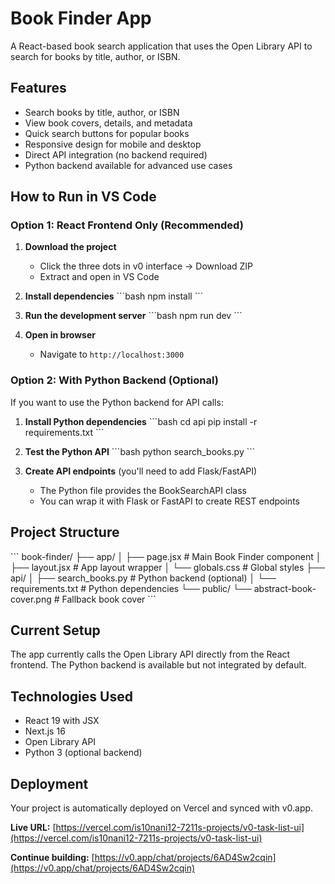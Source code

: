 # Book Finder App

A React-based book search application that uses the Open Library API to search for books by title, author, or ISBN.

## Features

- Search books by title, author, or ISBN
- View book covers, details, and metadata
- Quick search buttons for popular books
- Responsive design for mobile and desktop
- Direct API integration (no backend required)
- Python backend available for advanced use cases

## How to Run in VS Code

### Option 1: React Frontend Only (Recommended)

1. **Download the project**
   - Click the three dots in v0 interface → Download ZIP
   - Extract and open in VS Code

2. **Install dependencies**
   \`\`\`bash
   npm install
   \`\`\`

3. **Run the development server**
   \`\`\`bash
   npm run dev
   \`\`\`

4. **Open in browser**
   - Navigate to `http://localhost:3000`

### Option 2: With Python Backend (Optional)

If you want to use the Python backend for API calls:

1. **Install Python dependencies**
   \`\`\`bash
   cd api
   pip install -r requirements.txt
   \`\`\`

2. **Test the Python API**
   \`\`\`bash
   python search_books.py
   \`\`\`

3. **Create API endpoints** (you'll need to add Flask/FastAPI)
   - The Python file provides the BookSearchAPI class
   - You can wrap it with Flask or FastAPI to create REST endpoints

## Project Structure

\`\`\`
book-finder/
├── app/
│   ├── page.jsx          # Main Book Finder component
│   ├── layout.jsx        # App layout wrapper
│   └── globals.css       # Global styles
├── api/
│   ├── search_books.py   # Python backend (optional)
│   └── requirements.txt  # Python dependencies
└── public/
    └── abstract-book-cover.png  # Fallback book cover
\`\`\`

## Current Setup

The app currently calls the Open Library API directly from the React frontend. The Python backend is available but not integrated by default.

## Technologies Used

- React 19 with JSX
- Next.js 16
- Open Library API
- Python 3 (optional backend)

## Deployment

Your project is automatically deployed on Vercel and synced with v0.app.

**Live URL:** [https://vercel.com/is10nani12-7211s-projects/v0-task-list-ui](https://vercel.com/is10nani12-7211s-projects/v0-task-list-ui)

**Continue building:** [https://v0.app/chat/projects/6AD4Sw2cqin](https://v0.app/chat/projects/6AD4Sw2cqin)
